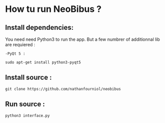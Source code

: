 # How tu run NeoBibus ?

## Install dependencies:

You need need Python3 to run the app.
But a few numbrer of additionnal lib are requiered :

	-PyQt 5 :

`sudo apt-get install python3-pyqt5`

## Install source :

`git clone https://github.com/nathanfourniol/neobibus`

## Run source :

`python3 interface.py`
